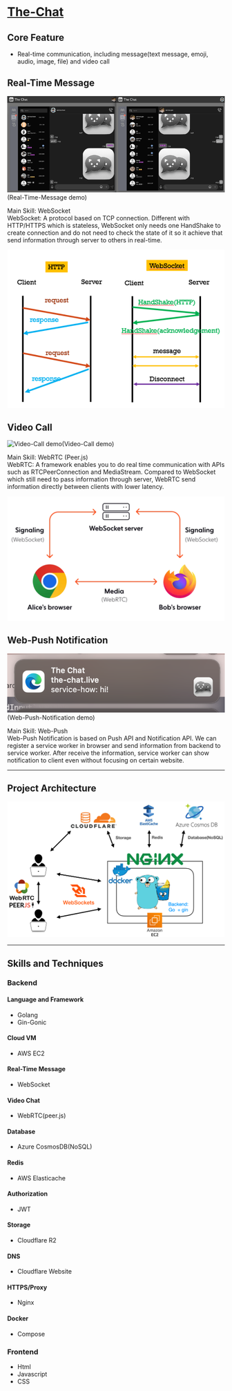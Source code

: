 # [The-Chat](https://the-chat.live)

## Core Feature

- Real-time communication, including message(text message, emoji, audio, image, file) and video call

## Real-Time Message

![Real-time-message demo](/Demo/Real-time-message.gif)(Real-Time-Message demo)

Main Skill: WebSocket  
WebSocket: A protocol based on TCP connection. Different with HTTP/HTTPS which is stateless, WebSocket only needs one HandShake to create connection and do not need to check the state of it so it achieve that send information through server to others in real-time.

![](/Demo/httpVSwebsocket.png)

## Video Call

![Video-Call demo](/Demo/video-chat.gif)(Video-Call demo)

Main Skill: WebRTC (Peer.js)  
WebRTC: A framework enables you to do real time communication with APIs such as RTCPeerConnection and MediaStream. Compared to WebSocket which still need to pass information through server, WebRTC send information directly between clients with lower latency.

![](/Demo/webSocket-vs-webRTC.png)

## Web-Push Notification

![Web-notification demo](/Demo/notification.png)(Web-Push-Notification demo)

Main Skill: Web-Push  
Web-Push Notification is based on Push API and Notification API. We can register a service worker in browser and send information from backend to service worker. After receive the information, service worker can show notification to client even without focusing on certain website.

---

## Project Architecture

![](/Demo/architecture.png)

---

## Skills and Techniques

### Backend

#### Language and Framework

- Golang
- Gin-Gonic

#### Cloud VM

- AWS EC2

#### Real-Time Message

- WebSocket

#### Video Chat

- WebRTC(peer.js)

#### Database

- Azure CosmosDB(NoSQL)

#### Redis

- AWS Elasticache

#### Authorization

- JWT

#### Storage

- Cloudflare R2

#### DNS

- Cloudflare Website

#### HTTPS/Proxy

- Nginx

#### Docker

- Compose

### Frontend

- Html
- Javascript
- CSS

